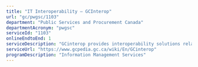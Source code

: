 ```yaml
---
title: "IT Interoperability – GCInterop"
url: "gc/pwgsc/1103"
department: "Public Services and Procurement Canada"
departmentAcronym: "pwgsc"
serviceId: "1103"
onlineEndtoEnd: 1
serviceDescription: "GCinterop provides interoperability solutions related to the development of APIs (Application Programming Interface, which is a software intermediary that allows two applications to talk to each other) to facilitate the secure sharing of data and functionality across GC. GCinterop operates GC Service Bus and SIGMA Service Bus which are the key enablers of these interoperability solutions. The GC Service Bus can orchestrate system functions across different systems and departments or combine them into composite services. The SIGMA Service Bus supports PSPC’s integrated financial and materiel management system."
serviceUrl: "https://www.gcpedia.gc.ca/wiki/En/GCinterop"
programDescription: "Information Management Services"
---
```

